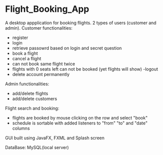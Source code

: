 # Flight_Booking_App
A desktop appplication for booking flights. 2 types of users (customer and admin). 
Customer functionalities:
  - register
  - login 
  - retrieve passowrd based on login and secret question
  - book a flight
  - cancel a flight
  - can not book same flight twice
  - flights with 0 seats left can not be booked (yet flights will show)
  -logout
  - delete account permanently
  
Admin functionalities:
  - add/delete flights
  - add/delete customers
  
Flight search and booking:
  - flights are booked by mouse clicking on the row and select "book"
  - schedule is sortable with added listeners to "from" "to" and "date" columns
  
GUI
built using JavaFX, FXML and Splash screen

DataBase: MySQL(local server)
